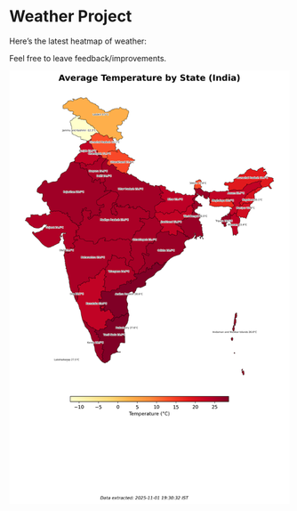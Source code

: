 # Weather Project

Here’s the latest heatmap of weather:

Feel free to leave feedback/improvements.

![India Heatmap](docs/assets/india_heatmap.png?v=061283)
